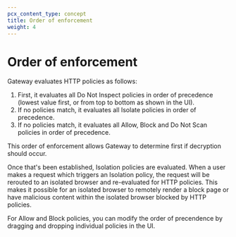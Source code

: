 ```yaml
---
pcx_content_type: concept
title: Order of enforcement
weight: 4
---
```


# Order of enforcement

Gateway evaluates HTTP policies as follows:

1.  First, it evaluates all Do Not Inspect policies in order of precedence (lowest value first, or from top to bottom as shown in the UI).
2.  If no policies match, it evaluates all Isolate policies in order of precedence.
3.  If no policies match, it evaluates all Allow, Block and Do Not Scan policies in order of precedence.

This order of enforcement allows Gateway to determine first if decryption should occur.

Once that's been established, Isolation policies are evaluated. When a user makes a request which triggers an Isolation policy, the request will be rerouted to an isolated browser and re-evaluated for HTTP policies. This makes it possible for an isolated browser to remotely render a block page or have malicious content within the isolated browser blocked by HTTP policies.

For Allow and Block policies, you can modify the order of precendence by dragging and dropping individual policies in the UI.
